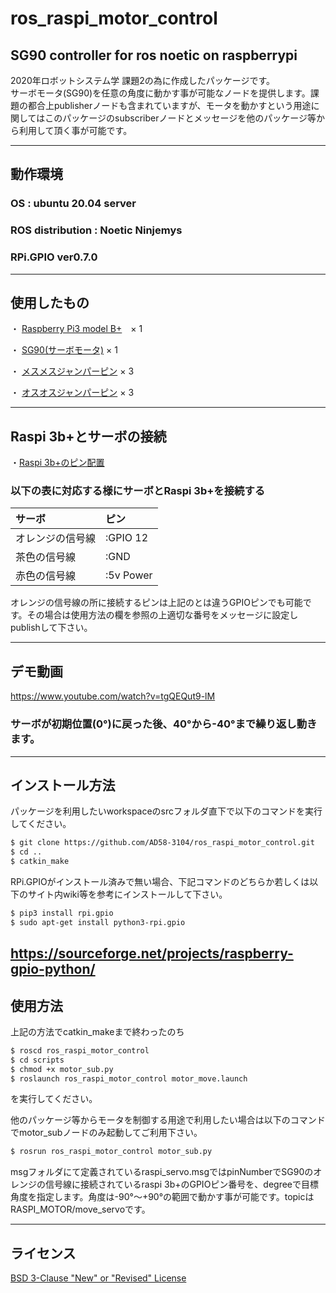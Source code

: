 # ros_raspi_motor_control
SG90 controller for ros noetic on raspberrypi
---
2020年ロボットシステム学 課題2の為に作成したパッケージです。
<br>
サーボモータ(SG90)を任意の角度に動かす事が可能なノードを提供します。課題の都合上publisherノードも含まれていますが、モータを動かすという用途に関してはこのパッケージのsubscriberノードとメッセージを他のパッケージ等から利用して頂く事が可能です。

---
## 動作環境

### OS : ubuntu 20.04 server
### ROS distribution : Noetic Ninjemys
### RPi.GPIO ver0.7.0

---
## 使用したもの

・ [Raspberry Pi3 model B+](https://www.switch-science.com/catalog/3850/)　× 1

・ [SG90(サーボモータ)](https://akizukidenshi.com/catalog/g/gM-08761/) × 1

・ [メスメスジャンパーピン](https://akizukidenshi.com/catalog/g/gP-03475/) × 3

・ [オスオスジャンパーピン](https://akizukidenshi.com/catalog/g/gP-02932/) × 3


---
## Raspi 3b+とサーボの接続

・[Raspi 3b+のピン配置](https://pinout.xyz/pinout/ground)
### 以下の表に対応する様にサーボとRaspi 3b+を接続する

| サーボ    | ピン        |
|:-----------|:------------|
| オレンジの信号線  | :GPIO 12       |
| 茶色の信号線  | :GND         |
|  赤色の信号線 | :5v Power         |

オレンジの信号線の所に接続するピンは上記のとは違うGPIOピンでも可能です。その場合は使用方法の欄を参照の上適切な番号をメッセージに設定しpublishして下さい。


---
## デモ動画
https://www.youtube.com/watch?v=tgQEQut9-lM

### サーボが初期位置(0°)に戻った後、40°から-40°まで繰り返し動きます。


---
## インストール方法

パッケージを利用したいworkspaceのsrcフォルダ直下で以下のコマンドを実行してください。

```sh
$ git clone https://github.com/AD58-3104/ros_raspi_motor_control.git
$ cd ..
$ catkin_make
```
RPi.GPIOがインストール済みで無い場合、下記コマンドのどちらか若しくは以下のサイト内wiki等を参考にインストールして下さい。

```sh
$ pip3 install rpi.gpio
$ sudo apt-get install python3-rpi.gpio
```
https://sourceforge.net/projects/raspberry-gpio-python/
---
## 使用方法
上記の方法でcatkin_makeまで終わったのち

```sh
$ roscd ros_raspi_motor_control 
$ cd scripts 
$ chmod +x motor_sub.py 
$ roslaunch ros_raspi_motor_control motor_move.launch
```

を実行してください。

他のパッケージ等からモータを制御する用途で利用したい場合は以下のコマンドでmotor_subノードのみ起動してご利用下さい。
```sh
$ rosrun ros_raspi_motor_control motor_sub.py
```

msgフォルダにて定義されているraspi_servo.msgではpinNumberでSG90のオレンジの信号線に接続されているraspi 3b+のGPIOピン番号を、degreeで目標角度を指定します。角度は-90°～+90°の範囲で動かす事が可能です。topicはRASPI_MOTOR/move_servoです。

---
## ライセンス
[BSD 3-Clause "New" or "Revised" License](https://github.com/AD58-3104/ros_raspi_motor_control/blob/main/COPYING)
